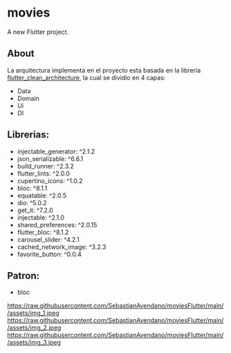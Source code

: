 # movies

A new Flutter project.

## About
La arquitectura implementa en el proyecto esta basada en la libreria [flutter_clean_architecture](https://pub.dev/packages/flutter_clean_architecture), la cual se dividio en 4 capas: 
- Data
- Domain
- Ui
- DI

## Librerias: 
  - injectable_generator: ^2.1.2
  - json_serializable: ^6.6.1
  - build_runner: ^2.3.2
  - flutter_lints: ^2.0.0
  - cupertino_icons: ^1.0.2
  - bloc: ^8.1.1
  - equatable: ^2.0.5
  - dio: ^5.0.2
  - get_it: ^7.2.0
  - injectable: ^2.1.0
  - shared_preferences: ^2.0.15
  - flutter_bloc: ^8.1.2
  - carousel_slider: ^4.2.1
  - cached_network_image: ^3.2.3
  - favorite_button: ^0.0.4

## Patron: 
- bloc

https://raw.githubusercontent.com/SebastianAvendano/moviesFlutter/main//assets/img_1.jpeg
https://raw.githubusercontent.com/SebastianAvendano/moviesFlutter/main//assets/img_2.jpeg
https://raw.githubusercontent.com/SebastianAvendano/moviesFlutter/main//assets/img_3.jpeg
